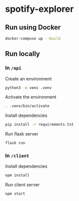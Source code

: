 # spotify-explorer


## Run using Docker

```bash
docker-compose up --build
```


## Run locally

### In `/api`

Create an environment
```bash
python3 -m venv .venv
```

Activate the environment
```bash
. .venv/bin/activate
```

Install dependencies
```bash
pip install -r requirements.txt
```

Run flask server
```bash
flask run
```

### In `/client`

Install dependencies
```bash
npm install
```

Run client server
```bash
npm start
```